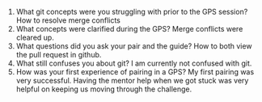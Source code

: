 1. What git concepts were you struggling with prior to the GPS session?
  How to resolve merge conflicts
2. What concepts were clarified during the GPS?
  Merge conflicts were cleared up.
3. What questions did you ask your pair and the guide?
  How to both view the pull request in github.
4. What still confuses you about git?
  I am currently not confused with git.
5. How was your first experience of pairing in a GPS?
  My first pairing was very successful. Having the mentor help when we got stuck was very helpful on keeping us moving through the challenge.
